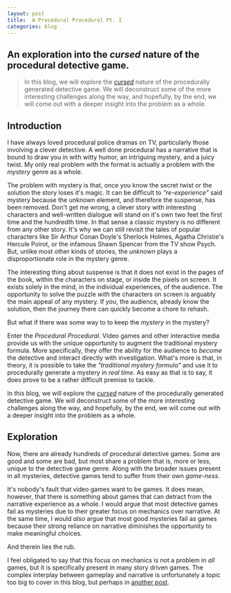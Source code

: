 ```yaml
---
layout: post
title:  A Procedural Procedural Pt. I
categories: blog
---
```


## An exploration into the *cursed* nature of the procedural detective game.

> In this blog, we will explore the *[cursed](https://youtu.be/8uE6-vIi1rQ?t=273)* nature of the procedurally generated detective game. We will deconstruct some of the more interesting challenges along the way, and hopefully, by the end, we will come out with a deeper insight into the problem as a whole.

## **Introduction**

I have always loved procedural police dramas on TV, particularly those involving a clever detective. A well done procedural has a narrative that is bound to draw you in with witty humor, an intriguing mystery, and a juicy twist. My only real problem with the format is actually a problem with the *mystery* genre as a whole.

The problem with mystery is that, once you know the secret twist or the solution the story loses it's magic. It can be difficult to *"re-experience"* said mystery because the unknown element, and therefore the suspense, has been removed. Don't get me wrong, a clever story with interesting characters and well-written dialogue will stand on it's own two feet the first time and the hundredth time. In that sense a classic mystery is no different from any other story. It's why we can still revisit the tales of popular characters like Sir Arthur Conan Doyle's Sherlock Holmes, Agatha Christie's Hercule Poirot, or the infamous Shawn Spencer from the TV show Psych. But, unlike most other kinds of stories, the *unknown* plays a disproportionate role in the mystery genre. 

The interesting thing about suspense is that it does not exist in the pages of the book, within the characters on stage, or inside the pixels on screen. It exists solely in the mind, in the individual experiences, of the audience. The opportunity to solve the puzzle *with* the characters on screen is arguably the main appeal of any mystery. If *you*, the audience, already know the solution, then the journey there can quickly become a chore to rehash.

But what if there was some way to to keep the *mystery* in the mystery?

Enter the *Procedural Procedural*. Video games and other interactive media provide us with the unique opportunity to augment the traditional mystery formula. More specifically, they offer the ability for the audience to *become* the detective and interact directly with investigation. What's more is that, in theory, it is possible to take the *"traditional mystery formula"* and use it to procedurally generate a mystery in *real time*. As easy as that is to say, it does prove to be a rather difficult premise to tackle.

In this blog, we will explore the *[cursed](https://youtu.be/8uE6-vIi1rQ?t=273)* nature of the procedurally generated detective game. We will deconstruct some of the more interesting challenges along the way, and hopefully, by the end, we will come out with a deeper insight into the problem as a whole.

## **Exploration**

Now, there are already hundreds of procedural detective games. Some are good and some are bad, but most share a problem that is, more or less, unique to the detective game genre. Along with the broader issues present in all mysteries, detective games tend to suffer from their own *game-ness*.

It's nobody's fault that video games want to be games. It does mean, however, that there is something about games that can detract from the narrative experience as a whole. I would argue that most detective games fail as mysteries due to their greater focus on mechanics over narrative. At the same time, I would *also* argue that most good mysteries fail as games because their strong reliance on narrative diminishes the opportunity to make meaningful choices.

And therein lies the rub.

I feel obligated to say that this focus on mechanics is not a problem in *all* games, but it is specifically present in many story driven games. The complex interplay between gameplay and narrative is unfortunately a topic too big to cover in this blog, but perhaps in [another post]({{site.baseurl}}).



